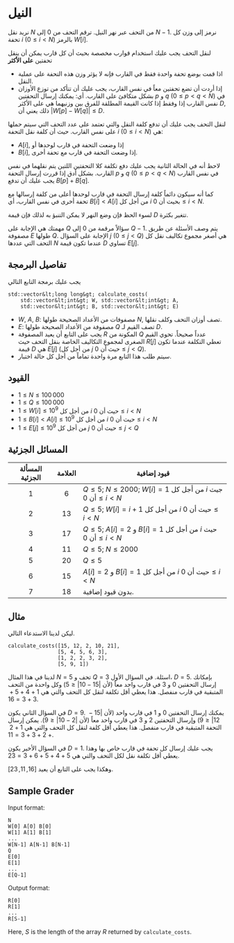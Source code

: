 # النيل

نريد نقل $N$ من التحف عبر نهر النيل. 
ترقم التحف من  $0$ إلى $N-1$.
نرمز إلى وزن كل تحفة  $i$ ($0 \leq i < N$) بالرمز $W[i]$.

لنقل التحف يجب عليك استخدام قوارب مخصصة بحيث أن كل قارب يمكن أن ينقل تحفتين **على الأكثر**

* اذا قمت بوضع تحفة واحدة فقط في القارب فإنه لا يؤثر وزن هذه التحفة على عملية النقل.
* إذا أردت أن تضع تحفتين معاً في نفس القارب، يجب عليك أن تتأكد من توزع الأوزان بشكل متكافئ على القارب. أي: يمكنك إرسال التحفتين  $p$ و $q$ ($0 \leq p < q < N$) 
في نفس القارب إذا وفقط إذا كانت القيمة المطلقة للفرق بين وزنيهما هي على الأكثر  $D$,
ذلك يعني أن  $|W[p] - W[q]| \leq D$.

لنقل التحف يجب عليك أن تدفع كلفة النقل والتي تعتمد على عدد التحف التي سيتم حملها على نفس القارب. حيث أن كلفة نقل التحفة  $i$ ($0 \leq i < N$) هي:

* $A[i]$, إذا وضعت التحفة في قارب لوحدها أو
* $B[i]$, إذا وضعت التحفة في قارب مع تحفة أخرى.

لاحظ أنه في الحالة الثانية يجب عليك دفع تكلفة كلا التحفتين اللتين يتم نقلهما في نفس القارب. بشكل أدق إذا قررت إرسال التحفة $p$ و $q$ ($0 \leq p < q < N$) في نفس القارب يجب عليك أن تدفع $B[p] + B[q]$.

كما أنه سيكون دائماً كلفة إرسال التحفة في قارب لوحدها أعلى من كلفة إرسالها مع تحفة أخرى في نفس القارب، أي  $B[i] < A[i]$ من أجل كل $i$ بحيث أن $0 \leq i < N$.

لسوء الحظ فإن وضع النهر لا يمكن التنبؤ به لذلك فإن قيمة  $D$ تتغير بكثرة.

مهمتك هي الإجابة على  $Q$ 
سؤالاً مرقمة من  $0$ إلى $Q-1$.
يتم وصف الأسئلة عن طريق مصفوفة  $E$ طولها $Q$.
الإجابة على السؤال  $j$ ($0 \leq j < Q$) هي
أصغر مجموع تكاليف نقل كل التحف التي عددها  $N$ عندما تكون قيمة  $D$ تساوي $E[j]$.

## تفاصيل البرمجة

يجب عليك برمجة التابع التالي

```
std::vector&lt;long long&gt; calculate_costs(
    std::vector&lt;int&gt; W, std::vector&lt;int&gt; A, 
    std::vector&lt;int&gt; B, std::vector&lt;int&gt; E)
```

* $W$, $A$, $B$: مصفوفات من الأعداد الصحيحة طولها $N$, تصف أوزان التحف وكلف نقلها.
* $E$: مصفوفة من الأعداد الصحيحة طولها  $Q$ تصف القيم لـ $D$.
* يجب على التابع أن يعيد المصفوفة $R$ المكونة من  $Q$ عدداً صحيحاً. تحوي القيم الصغرى لمجموع التكاليف الخاصة بنقل التحف حيث  $R[j]$ تعطي التكلفة عندما تكون قيمة $D$ هي $E[j]$ (من أجل كل $j$
   حيث أن $0 \leq j < Q$).
* سيتم طلب هذا التابع مرة واحدة تماماً من أجل كل حالة اختبار.

## القيود

* $1 \leq N \leq 100\,000$
* $1 \leq Q \leq 100\,000$
* $1 \leq W[i] \leq 10^{9}$
   من أجل كل $i$ حيث أن $0 \leq i < N$
* $1 \leq B[i] < A[i] \leq 10^{9}$
   من أجل كل $i$ حيث أن $0 \leq i < N$
* $1 \leq E[j] \leq 10^{9}$
   من أجل كل $j$ حيث أن $0 \leq j < Q$

## المسائل الجزئية

| المسألة الجزئية | العلامة  | قيود إضافية |
| :-----: | :----: | ---------------------- |
| 1       | $6$    | $Q \leq 5$; $N \leq 2000$; $W[i] = 1$ من أجل كل $i$ جيث أن $0 \leq i < N$
| 2       | $13$   | $Q \leq 5$; $W[i] = i+1$ من أجل كل $i$ حيث أن $0 \leq i < N$
| 3       | $17$   | $Q \leq 5$; $A[i] = 2$ و $B[i] = 1$ من أجل كل $i$ حيث أن $0 \leq i < N$
| 4       | $11$   | $Q \leq 5$; $N \leq 2000$
| 5       | $20$   | $Q \leq 5$
| 6       | $15$   | $A[i] = 2$ و $B[i] = 1$ من أجل كل $i$ حيث أن $0 \leq i < N$
| 7       | $18$   | بدون قيود إضافية.

## مثال

ليكن لدينا الاستدعاء التالي.

```
calculate_costs([15, 12, 2, 10, 21],
                [5, 4, 5, 6, 3],
                [1, 2, 2, 3, 2],
                [5, 9, 1])
```

لدينا في هذا المثال  $N = 5$ تحف و $Q = 3$ اسئلة.
في السؤال الأول، $D = 5$.
بإمكانك إرسال التحفتين  $0$ و $3$ 
في قارب واحد معاً (لأن  $|15 - 10| \leq 5$) وكل واحدة من التحف المتبقية في قارب منفصل.
هذا يعطي أقل تكلفة لنقل كل التحف والتي هي  $1+4+5+3+3 = 16$.

في السؤال الثاني يكون  $D = 9$.
يمكنك إرسال التحفتين  $0$ و $1$ في قارب واحد (لأن $|15 - 12| \leq 9$) وإرسال التحفتين  $2$ و $3$ في قارب واحد معاً (لأن $|2 - 10| \leq 9$).
يمكن إرسال التحفة المتبقية في قارب منفصل. 
هذا يعطي أقل كلفة لنقل كل التحف والتي هي  $1+2+2+3+3 = 11$.

في السؤال الأخير يكون  $D = 1$. 
يجب عليك إرسال كل تحفة في قارب خاص بها وهذا يعطي أقل تكلفة نقل لكل التحف والتي هي  $5+4+5+6+3 = 23$.

وهكذا يجب على التابع أن يعيد  $[16, 11, 23]$.


## Sample Grader

Input format:

```
N
W[0] A[0] B[0]
W[1] A[1] B[1]
...
W[N-1] A[N-1] B[N-1]
Q
E[0]
E[1]
...
E[Q-1]
```

Output format:

```
R[0]
R[1]
...
R[S-1]
```

Here, $S$ is the length of the array $R$ returned by `calculate_costs`.



